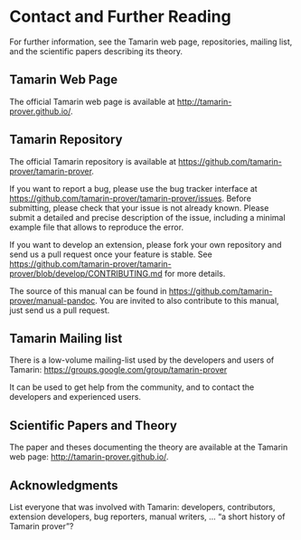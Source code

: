 Contact and Further Reading
===========================

For further information, see the Tamarin web page, repositories, mailing list, 
and the scientific papers describing its theory.

Tamarin Web Page
----------------

The official Tamarin web page is available at 
<http://tamarin-prover.github.io/>.

Tamarin Repository
------------------

The official Tamarin repository is available at 
<https://github.com/tamarin-prover/tamarin-prover>.

If you want to report a bug, please use the bug tracker interface at 
<https://github.com/tamarin-prover/tamarin-prover/issues>. Before submitting, 
please check that your issue is not already known. Please submit a detailed and 
precise description of the issue, including a minimal example file that allows 
to reproduce the error.

If you want to develop an extension, please fork your own repository and 
send us a pull request once your feature is stable. See 
<https://github.com/tamarin-prover/tamarin-prover/blob/develop/CONTRIBUTING.md> 
for more details.

The source of this manual can be found in 
<https://github.com/tamarin-prover/manual-pandoc>.
You are invited to also contribute to this manual, just send us a pull request.

Tamarin Mailing list
--------------------

There is a low-volume mailing-list used by the developers and users of Tamarin: 
<https://groups.google.com/group/tamarin-prover>

It can be used to get help from the community, and to contact the developers 
and experienced users.

Scientific Papers and Theory
----------------------------

The paper and theses documenting the theory are available at the Tamarin web 
page: <http://tamarin-prover.github.io/>.

Acknowledgments
---------------

List everyone that was involved with Tamarin: developers,
contributors, extension developers, bug reporters, manual writers,
...  “a short history of Tamarin prover”?
